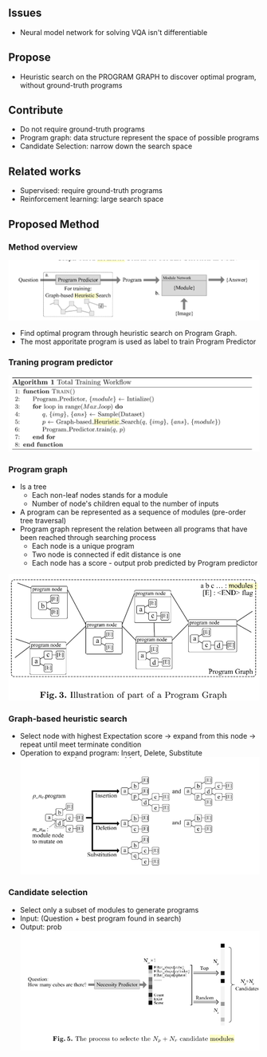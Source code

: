 ## Issues
- Neural model network for solving VQA isn't differentiable

## Propose
- Heuristic search on the PROGRAM GRAPH to discover optimal program, without ground-truth programs

## Contribute
- Do not require ground-truth programs
- Program graph: data structure represent the space of possible programs
- Candidate Selection: narrow down the search space

## Related works
- Supervised: require ground-truth programs
- Reinforcement learning: large search space

## Proposed Method
### Method overview
![Method overview](./graphbasedsearch/graph-basedOverview.png)
- Find optimal program through heuristic search on Program Graph.
- The most apporitate program is used as label to train Program Predictor

### Traning program predictor
![Traning Program Predictor](./graphbasedsearch/ProgramPredictorTraining.png)

### Program graph
- Is a tree
    - Each non-leaf nodes stands for a module
    - Number of node's children equal to the number of inputs
- A program can be represented as a sequence of modules (pre-order tree traversal)
- Program graph represent the relation between all programs that have been reached through searching process
    - Each node is a unique program
    - Two node is connected if edit distance is one
    - Each node has a score - output prob predicted by Program predictor

![Program Graph](./graphbasedsearch/ProgramGraph.png)

### Graph-based heuristic search
- Select node with highest Expectation score -> expand from this node -> repeat until meet terminate condition
- Operation to expand program: Insert, Delete, Substitute
![Program Graph](./graphbasedsearch/generateProgram.png)

### Candidate selection
- Select only a subset of modules to generate programs
- Input: (Question + best program found in search)
- Output: prob
![Program Graph](./graphbasedsearch/candidateSelection.png)